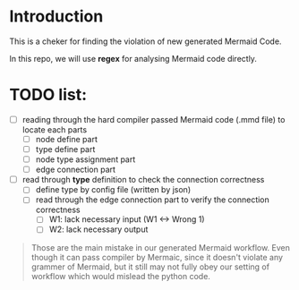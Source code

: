 # Introduction

This is a cheker for finding the violation of new generated Mermaid Code.

In this repo, we will use __regex__ for analysing Mermaid code directly.

# TODO list:
- [ ] reading through the hard compiler passed Mermaid code (.mmd file) to locate each parts
    - [ ] node define part
    - [ ] type define part
    - [ ] node type assignment part
    - [ ] edge connection part

- [ ] read through __type__ definition to check the connection correctness
    - [ ] define type by config file (written by json)
    - [ ] read through the edge connection part to verify the connection correctness
        - [ ] W1: lack necessary input (W1 <-> Wrong 1)
        - [ ] W2: lack necessary output

> Those are the main mistake in our generated Mermaid workflow. Even though it can pass compiler by Mermaic, since it doesn't violate any grammer of Mermaid, but it still may not fully obey our setting of workflow which would mislead the python code.
